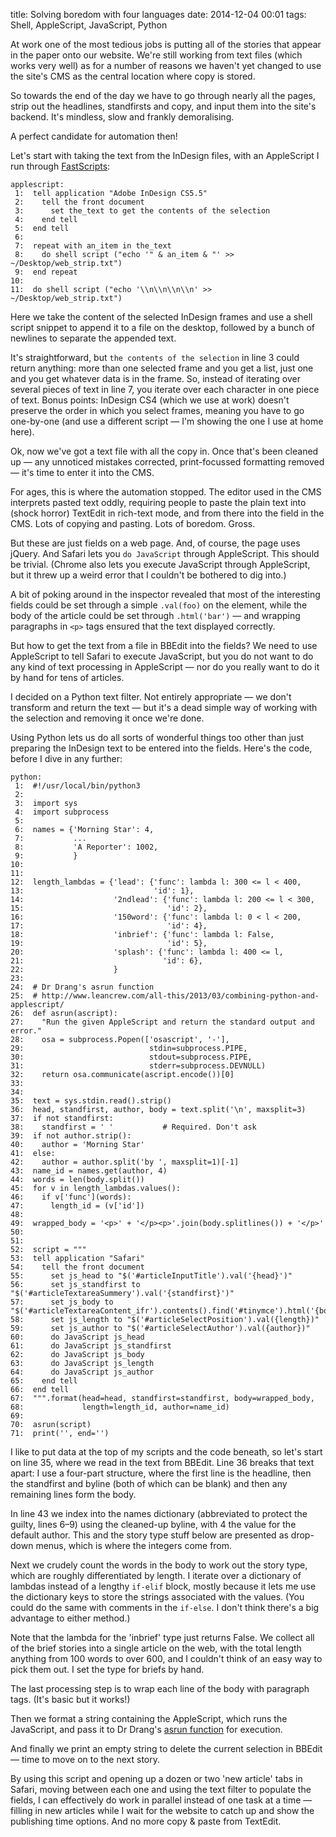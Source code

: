 title: Solving boredom with four languages
date: 2014-12-04 00:01
tags: Shell, AppleScript, JavaScript, Python

At work one of the most tedious jobs is putting all of the stories that appear in the paper onto our website. We're still working from text files (which works very well) as for a number of reasons we haven't yet changed to use the site's CMS as the central location where copy is stored.

So towards the end of the day we have to go through nearly all the pages, strip out the headlines, standfirsts and copy, and input them into the site's backend. It's mindless, slow and frankly demoralising.

A perfect candidate for automation then!

Let's start with taking the text from the InDesign files, with an AppleScript I run through [FastScripts][]:

[FastScripts]: http://www.red-sweater.com/fastscripts/

    applescript:
     1:  tell application "Adobe InDesign CS5.5"
     2:    tell the front document
     3:      set the_text to get the contents of the selection
     4:    end tell
     5:  end tell
     6:  
     7:  repeat with an_item in the_text
     8:    do shell script ("echo '" & an_item & "' >> ~/Desktop/web_strip.txt")
     9:  end repeat
    10:  
    11:  do shell script ("echo '\\n\\n\\n\\n' >> ~/Desktop/web_strip.txt")

Here we take the content of the selected InDesign frames and use a shell script snippet to append it to a file on the desktop, followed by a bunch of newlines to separate the appended text.

It's straightforward, but `the contents of the selection` in line 3 could return anything: more than one selected frame and you get a list, just one and you get whatever data is in the frame. So, instead of iterating over several pieces of text in line 7, you iterate over each character in one piece of text. Bonus points: InDesign CS4 (which we use at work) doesn't preserve the order in which you select frames, meaning you have to go one-by-one (and use a different script — I'm showing the one I use at home here).

Ok, now we've got a text file with all the copy in. Once that's been cleaned up — any unnoticed mistakes corrected, print-focussed formatting removed — it's time to enter it into the CMS.

For ages, this is where the automation stopped. The editor used in the CMS interprets pasted text oddly, requiring people to paste the plain text into (shock horror) TextEdit in rich-text mode, and from there into the field in the CMS. Lots of copying and pasting. Lots of boredom. Gross.

But these are just fields on a web page. And, of course, the page uses jQuery. And Safari lets you `do JavaScript` through AppleScript. This should be trivial. (Chrome also lets you execute JavaScript through AppleScript, but it threw up a weird error that I couldn't be bothered to dig into.)

A bit of poking around in the inspector revealed that most of the interesting fields could be set through a simple `.val(foo)` on the element, while the body of the article could be set through `.html('bar')` — and wrapping paragraphs in `<p>` tags ensured that the text displayed correctly.

But how to get the text from a file in BBEdit into the fields? We need to use AppleScript to tell Safari to execute JavaScript, but you do not want to do any kind of text processing in AppleScript — nor do you really want to do it by hand for tens of articles.

I decided on a Python text filter. Not entirely appropriate — we don't transform and return the text — but it's a dead simple way of working with the selection and removing it once we're done.

Using Python lets us do all sorts of wonderful things too other than just preparing the InDesign text to be entered into the fields. Here's the code, before I dive in any further:

    python:
     1:  #!/usr/local/bin/python3
     2:  
     3:  import sys
     4:  import subprocess
     5:  
     6:  names = {'Morning Star': 4,
     7:           ...
     8:           'A Reporter': 1002,
     9:           }
    10:  
    11:  
    12:  length_lambdas = {'lead': {'func': lambda l: 300 <= l < 400,
    13:                             'id': 1},
    14:                    '2ndlead': {'func': lambda l: 200 <= l < 300,
    15:                                'id': 2},
    16:                    '150word': {'func': lambda l: 0 < l < 200,
    17:                                'id': 4},
    18:                    'inbrief': {'func': lambda l: False,
    19:                                'id': 5},
    20:                    'splash': {'func': lambda l: 400 <= l,
    21:                               'id': 6},
    22:                    }
    23:  
    24:  # Dr Drang's asrun function
    25:  # http://www.leancrew.com/all-this/2013/03/combining-python-and-applescript/
    26:  def asrun(ascript):
    27:    "Run the given AppleScript and return the standard output and error."
    28:    osa = subprocess.Popen(['osascript', '-'],
    29:                            stdin=subprocess.PIPE,
    30:                            stdout=subprocess.PIPE,
    31:                            stderr=subprocess.DEVNULL)
    32:    return osa.communicate(ascript.encode())[0]
    33:  
    34:  
    35:  text = sys.stdin.read().strip()
    36:  head, standfirst, author, body = text.split('\n', maxsplit=3)
    37:  if not standfirst:
    38:    standfirst = ' '           # Required. Don't ask
    39:  if not author.strip():
    40:    author = 'Morning Star'
    41:  else:
    42:    author = author.split('by ', maxsplit=1)[-1]
    43:  name_id = names.get(author, 4)
    44:  words = len(body.split())
    45:  for v in length_lambdas.values():
    46:    if v['func'](words):
    47:      length_id = (v['id'])
    48:  
    49:  wrapped_body = '<p>' + '</p><p>'.join(body.splitlines()) + '</p>'
    50:  
    51:  
    52:  script = """
    53:  tell application "Safari"
    54:    tell the front document
    55:      set js_head to "$('#articleInputTitle').val('{head}')"
    56:      set js_standfirst to "$('#articleTextareaSummery').val('{standfirst}')"
    57:      set js_body to "$('#articleTextareaContent_ifr').contents().find('#tinymce').html('{body}')"
    58:      set js_length to "$('#articleSelectPosition').val({length})"
    59:      set js_author to "$('#articleSelectAuthor').val({author})"
    60:      do JavaScript js_head
    61:      do JavaScript js_standfirst
    62:      do JavaScript js_body
    63:      do JavaScript js_length
    64:      do JavaScript js_author
    65:    end tell
    66:  end tell
    67:  """.format(head=head, standfirst=standfirst, body=wrapped_body,
    68:             length=length_id, author=name_id)
    69:  
    70:  asrun(script)
    71:  print('', end='')

I like to put data at the top of my scripts and the code beneath, so let's start on line 35, where we read in the text from BBEdit. Line 36 breaks that text apart: I use a four-part structure, where the first line is the headline, then the standfirst and byline (both of which can be blank) and then any remaining lines form the body.

In line 43 we index into the names dictionary (abbreviated to protect the guilty, lines 6–9) using the cleaned-up byline, with 4 the value for the default author. This and the story type stuff below are presented as drop-down menus, which is where the integers come from.

Next we crudely count the words in the body to work out the story type, which are roughly differentiated by length. I iterate over a dictionary of lambdas instead of a lengthy `if-elif` block, mostly because it lets me use the dictionary keys to store the strings associated with the values. (You could do the same with comments in the `if-else`. I don't think there's a big advantage to either method.)

Note that the lambda for the 'inbrief' type just returns False. We collect all of the brief stories into a single article on the web, with the total length anything from 100 words to over 600, and I couldn't think of an easy way to pick them out. I set the type for briefs by hand.

The last processing step is to wrap each line of the body with paragraph tags. (It's basic but it works!)

Then we format a string containing the AppleScript, which runs the JavaScript, and pass it to Dr Drang's [asrun function][drang] for execution.

[drang]: http://www.leancrew.com/all-this/2013/03/combining-python-and-applescript/

And finally we print an empty string to delete the current selection in BBEdit — time to move on to the next story.

By using this script and opening up a dozen or two 'new article' tabs in Safari, moving between each one and using the text filter to populate the fields, I can effectively do work in parallel instead of one task at a time — filling in new articles while I wait for the website to catch up and show the publishing time options. And no more copy & paste from TextEdit.
